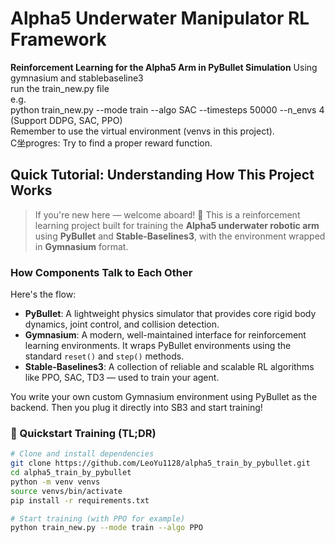 # Alpha5 Underwater Manipulator RL Framework

**Reinforcement Learning for the Alpha5 Arm in PyBullet Simulation**
Using gymnasium and stablebaseline3<br>
run the train_new.py file <br>
e.g.<br>
python train_new.py --mode train --algo SAC --timesteps 50000 --n_envs 4<br>
(Support DDPG, SAC, PPO)<br>
Remember to use the virtual environment (venvs in this project).<br>
C坐progres: Try to find a proper reward function.

## Quick Tutorial: Understanding How This Project Works

> If you're new here — welcome aboard! 🫡 This is a reinforcement learning project built for training the **Alpha5 underwater robotic arm** using **PyBullet** and **Stable-Baselines3**, with the environment wrapped in **Gymnasium** format.

### How Components Talk to Each Other

Here's the flow:

- **PyBullet**: A lightweight physics simulator that provides core rigid body dynamics, joint control, and collision detection.
- **Gymnasium**: A modern, well-maintained interface for reinforcement learning environments. It wraps PyBullet environments using the standard `reset()` and `step()` methods.
- **Stable-Baselines3**: A collection of reliable and scalable RL algorithms like PPO, SAC, TD3 — used to train your agent.

You write your own custom Gymnasium environment using PyBullet as the backend. Then you plug it directly into SB3 and start training!

### 🧪 Quickstart Training (TL;DR)

```bash
# Clone and install dependencies
git clone https://github.com/LeoYu1128/alpha5_train_by_pybullet.git
cd alpha5_train_by_pybullet
python -m venv venvs
source venvs/bin/activate
pip install -r requirements.txt

# Start training (with PPO for example)
python train_new.py --mode train --algo PPO

